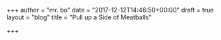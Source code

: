 +++
author = "mr. bo"
date = "2017-12-12T14:46:50+00:00"
draft = true
layout = "blog"
title = "Pull up a Side of Meatballs"

+++


